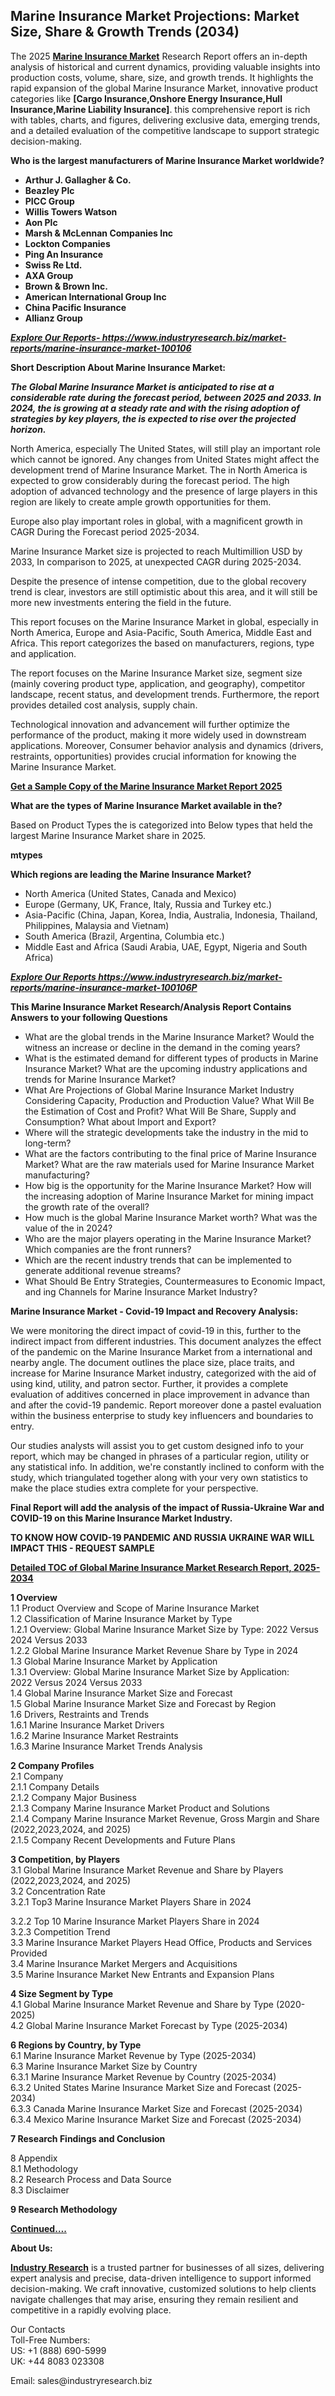 <h2><strong>Marine Insurance Market Projections: Market Size, Share & Growth Trends (2034)</strong></h2><p>The 2025&nbsp;<strong><a href="https://www.industryresearch.biz/market-reports/marine-insurance-market-100106">Marine Insurance Market</a></strong>&nbsp;Research Report offers an in-depth analysis of historical and current dynamics, providing valuable insights into production costs, volume, share, size, and growth trends. It highlights the rapid expansion of the global Marine Insurance Market, innovative product categories like&nbsp;<strong>[Cargo Insurance,Onshore Energy Insurance,Hull Insurance,Marine Liability Insurance]</strong>. this comprehensive report is rich with tables, charts, and figures, delivering exclusive data, emerging trends, and a detailed evaluation of the competitive landscape to support strategic decision-making.</p><p><strong>Who is the largest manufacturers of Marine Insurance Market worldwide?</strong></p><p><strong><ul><li>Arthur J. Gallagher & Co.</li><li>Beazley Plc</li><li>PICC Group</li><li>Willis Towers Watson</li><li>Aon Plc</li><li>Marsh & McLennan Companies Inc</li><li>Lockton Companies</li><li>Ping An Insurance</li><li>Swiss Re Ltd.</li><li>AXA Group</li><li>Brown & Brown Inc.</li><li>American International Group Inc</li><li>China Pacific Insurance</li><li>Allianz Group</li></ul></strong></p><p><strong><em><a href="https://www.industryresearch.biz/enquiry/request-sample/100106">Explore Our Reports-&nbsp;https://www.industryresearch.biz/market-reports/marine-insurance-market-100106</a></em></strong></p><p><strong>Short Description About Marine Insurance Market:</strong></p><p><strong><em>The Global Marine Insurance Market is anticipated to rise at a considerable rate during the forecast period, between 2025 and 2033. In 2024, the is growing at a steady rate and with the rising adoption of strategies by key players, the is expected to rise over the projected horizon.</em></strong></p><p>North America, especially The United States, will still play an important role which cannot be ignored. Any changes from United States might affect the development trend of Marine Insurance Market. The in North America is expected to grow considerably during the forecast period. The high adoption of advanced technology and the presence of large players in this region are likely to create ample growth opportunities for them.</p><p>Europe also play important roles in global, with a magnificent growth in CAGR During the Forecast period 2025-2034.</p><p>Marine Insurance Market size is projected to reach Multimillion USD by 2033, In comparison to 2025, at unexpected CAGR during 2025-2034.</p><p>Despite the presence of intense competition, due to the global recovery trend is clear, investors are still optimistic about this area, and it will still be more new investments entering the field in the future.</p><p>This report focuses on the Marine Insurance Market in global, especially in North America, Europe and Asia-Pacific, South America, Middle East and Africa. This report categorizes the based on manufacturers, regions, type and application.</p><p>The report focuses on the Marine Insurance Market size, segment size (mainly covering product type, application, and geography), competitor landscape, recent status, and development trends. Furthermore, the report provides detailed cost analysis, supply chain.</p><p>Technological innovation and advancement will further optimize the performance of the product, making it more widely used in downstream applications. Moreover, Consumer behavior analysis and dynamics (drivers, restraints, opportunities) provides crucial information for knowing the Marine Insurance Market.</p><p><strong><a href="https://www.industryresearch.biz/enquiry/request-sample/100106">Get a Sample Copy of the Marine Insurance Market Report 2025</a></strong></p><p><strong>What are the types of Marine Insurance Market available in the?</strong></p><p>Based on Product Types the is categorized into Below types that held the largest Marine Insurance Market share in 2025.</p><p><strong>mtypes</strong></p><p><strong>Which regions are leading the Marine Insurance Market?</strong></p><ul><li>North America (United States, Canada and Mexico)</li><li>Europe (Germany, UK, France, Italy, Russia and Turkey etc.)</li><li>Asia-Pacific (China, Japan, Korea, India, Australia, Indonesia, Thailand, Philippines, Malaysia and Vietnam)</li><li>South America (Brazil, Argentina, Columbia etc.)</li><li>Middle East and Africa (Saudi Arabia, UAE, Egypt, Nigeria and South Africa)</li></ul><p><strong><em><a href="https://www.industryresearch.biz/market-reports/marine-insurance-market-100106">Explore Our Reports https://www.industryresearch.biz/market-reports/marine-insurance-market-100106P</a></em></strong></p><p><strong>This Marine Insurance Market Research/Analysis Report Contains Answers to your following Questions</strong></p><ul><li>What are the global trends in the Marine Insurance Market? Would the witness an increase or decline in the demand in the coming years?</li><li>What is the estimated demand for different types of products in Marine Insurance Market? What are the upcoming industry applications and trends for Marine Insurance Market?</li><li>What Are Projections of Global Marine Insurance Market Industry Considering Capacity, Production and Production Value? What Will Be the Estimation of Cost and Profit? What Will Be Share, Supply and Consumption? What about Import and Export?</li><li>Where will the strategic developments take the industry in the mid to long-term?</li><li>What are the factors contributing to the final price of Marine Insurance Market? What are the raw materials used for Marine Insurance Market manufacturing?</li><li>How big is the opportunity for the Marine Insurance Market? How will the increasing adoption of Marine Insurance Market for mining impact the growth rate of the overall?</li><li>How much is the global Marine Insurance Market worth? What was the value of the in 2024?</li><li>Who are the major players operating in the Marine Insurance Market? Which companies are the front runners?</li><li>Which are the recent industry trends that can be implemented to generate additional revenue streams?</li><li>What Should Be Entry Strategies, Countermeasures to Economic Impact, and ing Channels for Marine Insurance Market Industry?</li></ul><p><strong>Marine Insurance Market - Covid-19 Impact and Recovery Analysis:</strong></p><p>We were monitoring the direct impact of covid-19 in this, further to the indirect impact from different industries. This document analyzes the effect of the pandemic on the Marine Insurance Market from a international and nearby angle. The document outlines the place size, place traits, and increase for Marine Insurance Market industry, categorized with the aid of using kind, utility, and patron sector. Further, it provides a complete evaluation of additives concerned in place improvement in advance than and after the covid-19 pandemic. Report moreover done a pastel evaluation within the business enterprise to study key influencers and boundaries to entry.</p><p>Our studies analysts will assist you to get custom designed info to your report, which may be changed in phrases of a particular region, utility or any statistical info. In addition, we're constantly inclined to conform with the study, which triangulated together along with your very own statistics to make the place studies extra complete for your perspective.</p><p><strong>Final Report will add the analysis of the impact of Russia-Ukraine War and COVID-19 on this Marine Insurance Market Industry.</strong></p><p><strong>TO KNOW HOW COVID-19 PANDEMIC AND RUSSIA UKRAINE WAR WILL IMPACT THIS - REQUEST SAMPLE</strong></p><p><strong><a href="https://www.industryresearch.biz/market-reports/marine-insurance-market-100106">Detailed TOC of Global Marine Insurance Market Research Report, 2025-2034</a></strong></p><p><strong>1 Overview</strong><br /> 1.1 Product Overview and Scope of Marine Insurance Market<br /> 1.2 Classification of Marine Insurance Market by Type<br /> 1.2.1 Overview: Global Marine Insurance Market Size by Type: 2022 Versus 2024 Versus 2033<br /> 1.2.2 Global Marine Insurance Market Revenue Share by Type in 2024<br /> 1.3 Global Marine Insurance Market by Application<br /> 1.3.1 Overview: Global Marine Insurance Market Size by Application: 2022&nbsp;Versus 2024 Versus 2033<br /> 1.4 Global Marine Insurance Market Size and Forecast<br /> 1.5 Global Marine Insurance Market Size and Forecast by Region<br /> 1.6 Drivers, Restraints and Trends<br /> 1.6.1 Marine Insurance Market Drivers<br /> 1.6.2 Marine Insurance Market Restraints<br /> 1.6.3 Marine Insurance Market Trends Analysis</p><p><strong>2 Company Profiles</strong><br /> 2.1 Company<br /> 2.1.1 Company Details<br /> 2.1.2 Company Major Business<br /> 2.1.3 Company Marine Insurance Market Product and Solutions<br /> 2.1.4 Company Marine Insurance Market Revenue, Gross Margin and Share (2022,2023,2024, and 2025)<br /> 2.1.5 Company Recent Developments and Future Plans</p><p><strong>3 Competition, by Players</strong><br /> 3.1 Global Marine Insurance Market Revenue and Share by Players (2022,2023,2024, and 2025)<br /> 3.2 Concentration Rate<br /> 3.2.1 Top3 Marine Insurance Market Players Share in 2024</p><p>3.2.2 Top 10 Marine Insurance Market Players Share in 2024<br /> 3.2.3 Competition Trend<br /> 3.3 Marine Insurance Market Players Head Office, Products and Services Provided<br /> 3.4 Marine Insurance Market Mergers and Acquisitions<br /> 3.5 Marine Insurance Market New Entrants and Expansion Plans</p><p><strong>4 Size Segment by Type</strong><br /> 4.1 Global Marine Insurance Market Revenue and Share by Type (2020-2025)<br /> 4.2 Global Marine Insurance Market Forecast by Type (2025-2034)</p><p><strong>6 Regions by Country, by Type</strong><br /> 6.1 Marine Insurance Market Revenue by Type (2025-2034)<br /> 6.3 Marine Insurance Market Size by Country<br /> 6.3.1 Marine Insurance Market Revenue by Country (2025-2034)<br /> 6.3.2 United States Marine Insurance Market Size and Forecast (2025-2034)<br /> 6.3.3 Canada Marine Insurance Market Size and Forecast (2025-2034)<br /> 6.3.4 Mexico Marine Insurance Market Size and Forecast (2025-2034)</p><p><strong>7 Research Findings and Conclusion</strong></p><p>8 Appendix<br /> 8.1 Methodology<br /> 8.2 Research Process and Data Source<br /> 8.3 Disclaimer</p><p><strong>9 Research Methodology</strong></p><p><strong><a href="https://www.industryresearch.biz/market-reports/marine-insurance-market-100106">Continued&hellip;.</a></strong></p><p><strong>About Us:</strong></p><p><strong><a href="https://www.industryresearch.biz/">Industry Research</a></strong>&nbsp;is a trusted partner for businesses of all sizes, delivering expert analysis and precise, data-driven intelligence to support informed decision-making. We craft innovative, customized solutions to help clients navigate challenges that may arise, ensuring they remain resilient and competitive in a rapidly evolving place.</p><p>Our Contacts<br /> Toll-Free Numbers:<br /> US: +1 (888) 690-5999<br /> UK: +44 8083 023308</p><p>Email: sales@industryresearch.biz</p>
